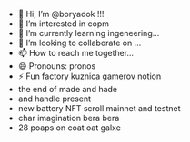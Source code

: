 - 👋 Hi, I’m @boryadok !!!
- 👀 I’m interested in copm
- 🌱 I’m currently learning ingeneering...
- 💞️ I’m looking to collaborate on ...
- 📫 How to reach me together...
- 😄 Pronouns: pronos
- ⚡ Fun factory kuznica gamerov notion
- the end of made and hade
- and handle present
- new battery NFT scroll mainnet and testnet
- char imagination bera bera
- 28 poaps on coat oat galxe

